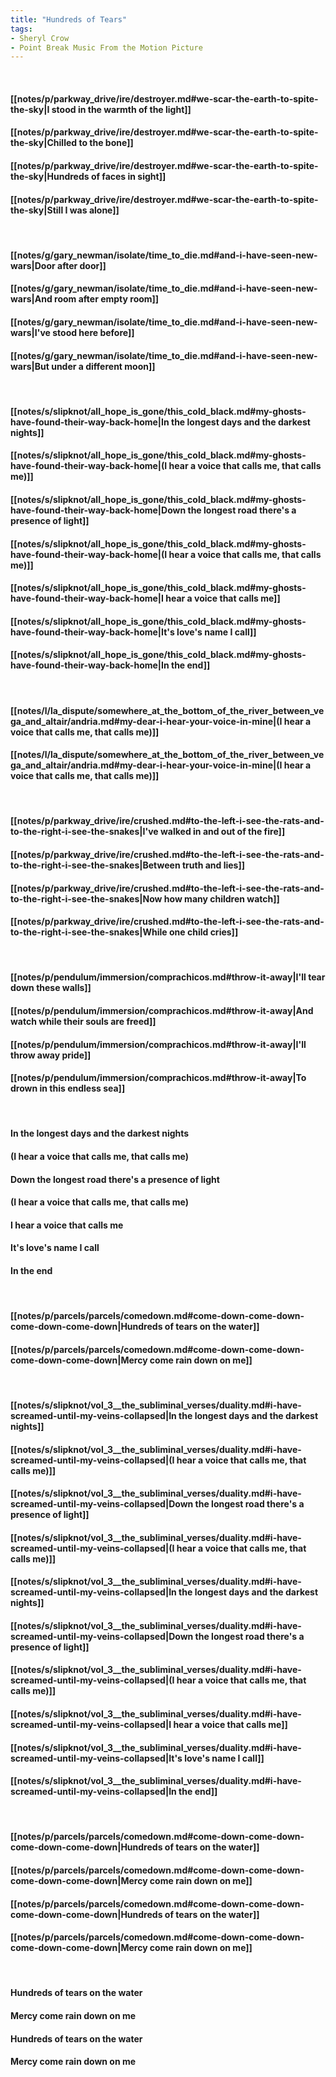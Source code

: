 ```yaml
---
title: "Hundreds of Tears"
tags:
- Sheryl Crow
- Point Break Music From the Motion Picture
---
```

&nbsp;
#### [[notes/p/parkway_drive/ire/destroyer.md#we-scar-the-earth-to-spite-the-sky|I stood in the warmth of the light]]
#### [[notes/p/parkway_drive/ire/destroyer.md#we-scar-the-earth-to-spite-the-sky|Chilled to the bone]]
#### [[notes/p/parkway_drive/ire/destroyer.md#we-scar-the-earth-to-spite-the-sky|Hundreds of faces in sight]]
#### [[notes/p/parkway_drive/ire/destroyer.md#we-scar-the-earth-to-spite-the-sky|Still I was alone]]
&nbsp;
#### [[notes/g/gary_newman/isolate/time_to_die.md#and-i-have-seen-new-wars|Door after door]]
#### [[notes/g/gary_newman/isolate/time_to_die.md#and-i-have-seen-new-wars|And room after empty room]]
#### [[notes/g/gary_newman/isolate/time_to_die.md#and-i-have-seen-new-wars|I've stood here before]]
#### [[notes/g/gary_newman/isolate/time_to_die.md#and-i-have-seen-new-wars|But under a different moon]]
&nbsp;
#### [[notes/s/slipknot/all_hope_is_gone/this_cold_black.md#my-ghosts-have-found-their-way-back-home|In the longest days and the darkest nights]]
#### [[notes/s/slipknot/all_hope_is_gone/this_cold_black.md#my-ghosts-have-found-their-way-back-home|(I hear a voice that calls me, that calls me)]]
#### [[notes/s/slipknot/all_hope_is_gone/this_cold_black.md#my-ghosts-have-found-their-way-back-home|Down the longest road there's a presence of light]]
#### [[notes/s/slipknot/all_hope_is_gone/this_cold_black.md#my-ghosts-have-found-their-way-back-home|(I hear a voice that calls me, that calls me)]]
#### [[notes/s/slipknot/all_hope_is_gone/this_cold_black.md#my-ghosts-have-found-their-way-back-home|I hear a voice that calls me]]
#### [[notes/s/slipknot/all_hope_is_gone/this_cold_black.md#my-ghosts-have-found-their-way-back-home|It's love's name I call]]
#### [[notes/s/slipknot/all_hope_is_gone/this_cold_black.md#my-ghosts-have-found-their-way-back-home|In the end]]
&nbsp;
#### [[notes/l/la_dispute/somewhere_at_the_bottom_of_the_river_between_vega_and_altair/andria.md#my-dear-i-hear-your-voice-in-mine|(I hear a voice that calls me, that calls me)]]
#### [[notes/l/la_dispute/somewhere_at_the_bottom_of_the_river_between_vega_and_altair/andria.md#my-dear-i-hear-your-voice-in-mine|(I hear a voice that calls me, that calls me)]]
&nbsp;
#### [[notes/p/parkway_drive/ire/crushed.md#to-the-left-i-see-the-rats-and-to-the-right-i-see-the-snakes|I've walked in and out of the fire]]
#### [[notes/p/parkway_drive/ire/crushed.md#to-the-left-i-see-the-rats-and-to-the-right-i-see-the-snakes|Between truth and lies]]
#### [[notes/p/parkway_drive/ire/crushed.md#to-the-left-i-see-the-rats-and-to-the-right-i-see-the-snakes|Now how many children watch]]
#### [[notes/p/parkway_drive/ire/crushed.md#to-the-left-i-see-the-rats-and-to-the-right-i-see-the-snakes|While one child cries]]
&nbsp;
#### [[notes/p/pendulum/immersion/comprachicos.md#throw-it-away|I'll tear down these walls]]
#### [[notes/p/pendulum/immersion/comprachicos.md#throw-it-away|And watch while their souls are freed]]
#### [[notes/p/pendulum/immersion/comprachicos.md#throw-it-away|I'll throw away pride]]
#### [[notes/p/pendulum/immersion/comprachicos.md#throw-it-away|To drown in this endless sea]]
&nbsp;
#### In the longest days and the darkest nights
#### (I hear a voice that calls me, that calls me)
#### Down the longest road there's a presence of light
#### (I hear a voice that calls me, that calls me)
#### I hear a voice that calls me
#### It's love's name I call
#### In the end
&nbsp;
#### [[notes/p/parcels/parcels/comedown.md#come-down-come-down-come-down-come-down|Hundreds of tears on the water]]
#### [[notes/p/parcels/parcels/comedown.md#come-down-come-down-come-down-come-down|Mercy come rain down on me]]
&nbsp;
#### [[notes/s/slipknot/vol_3__the_subliminal_verses/duality.md#i-have-screamed-until-my-veins-collapsed|In the longest days and the darkest nights]]
#### [[notes/s/slipknot/vol_3__the_subliminal_verses/duality.md#i-have-screamed-until-my-veins-collapsed|(I hear a voice that calls me, that calls me)]]
#### [[notes/s/slipknot/vol_3__the_subliminal_verses/duality.md#i-have-screamed-until-my-veins-collapsed|Down the longest road there's a presence of light]]
#### [[notes/s/slipknot/vol_3__the_subliminal_verses/duality.md#i-have-screamed-until-my-veins-collapsed|(I hear a voice that calls me, that calls me)]]
#### [[notes/s/slipknot/vol_3__the_subliminal_verses/duality.md#i-have-screamed-until-my-veins-collapsed|In the longest days and the darkest nights]]
#### [[notes/s/slipknot/vol_3__the_subliminal_verses/duality.md#i-have-screamed-until-my-veins-collapsed|Down the longest road there's a presence of light]]
#### [[notes/s/slipknot/vol_3__the_subliminal_verses/duality.md#i-have-screamed-until-my-veins-collapsed|(I hear a voice that calls me, that calls me)]]
#### [[notes/s/slipknot/vol_3__the_subliminal_verses/duality.md#i-have-screamed-until-my-veins-collapsed|I hear a voice that calls me]]
#### [[notes/s/slipknot/vol_3__the_subliminal_verses/duality.md#i-have-screamed-until-my-veins-collapsed|It's love's name I call]]
#### [[notes/s/slipknot/vol_3__the_subliminal_verses/duality.md#i-have-screamed-until-my-veins-collapsed|In the end]]
&nbsp;
#### [[notes/p/parcels/parcels/comedown.md#come-down-come-down-come-down-come-down|Hundreds of tears on the water]]
#### [[notes/p/parcels/parcels/comedown.md#come-down-come-down-come-down-come-down|Mercy come rain down on me]]
#### [[notes/p/parcels/parcels/comedown.md#come-down-come-down-come-down-come-down|Hundreds of tears on the water]]
#### [[notes/p/parcels/parcels/comedown.md#come-down-come-down-come-down-come-down|Mercy come rain down on me]]
&nbsp;
#### Hundreds of tears on the water
#### Mercy come rain down on me
#### Hundreds of tears on the water
#### Mercy come rain down on me
